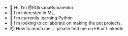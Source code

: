 - 👋 Hi, I’m @ROksanaRymarenko
- 👀 I’m interested in ML.
- 🌱 I’m currently learning Python
- 💞️ I’m looking to collaborate on making the pet projects.
- 📫 How to reach me ... please find me on FB or LinkedIn

<!---
ROksanaRymarenko/ROksanaRymarenko is a ✨ special ✨ repository because its `README.md` (this file) appears on your GitHub profile.
You can click the Preview link to take a look at your changes.
--->
